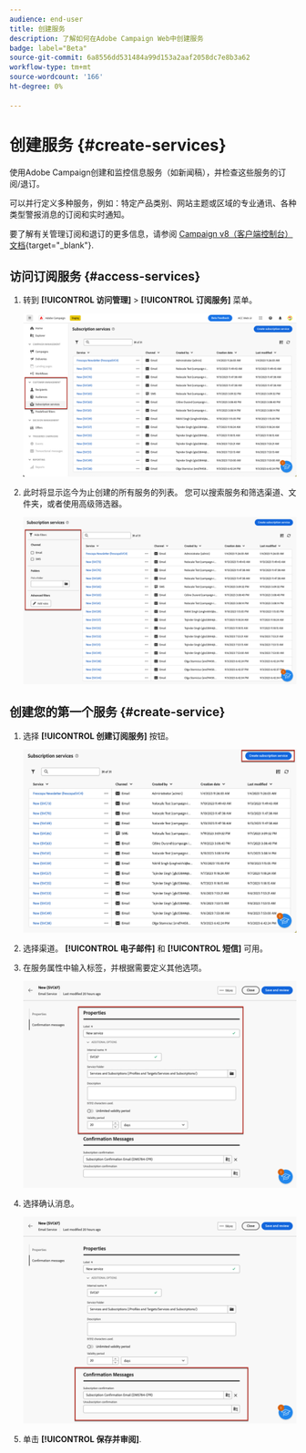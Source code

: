 ```yaml
---
audience: end-user
title: 创建服务
description: 了解如何在Adobe Campaign Web中创建服务
badge: label="Beta"
source-git-commit: 6a8556dd531484a99d153a2aaf2058dc7e8b3a62
workflow-type: tm+mt
source-wordcount: '166'
ht-degree: 0%

---
```



# 创建服务 {#create-services}

使用Adobe Campaign创建和监控信息服务（如新闻稿），并检查这些服务的订阅/退订。

可以并行定义多种服务，例如：特定产品类别、网站主题或区域的专业通讯、各种类型警报消息的订阅和实时通知。

要了解有关管理订阅和退订的更多信息，请参阅 [Campaign v8（客户端控制台）文档](https://experienceleague.adobe.com/docs/campaign/campaign-v8/audience/subscriptions.html){target="_blank"}.

## 访问订阅服务 {#access-services}

1. 转到 **[!UICONTROL 访问管理]** > **[!UICONTROL 订阅服务]** 菜单。

   ![](assets/service-list.png)

1. 此时将显示迄今为止创建的所有服务的列表。 您可以搜索服务和筛选渠道、文件夹，或者使用高级筛选器。

   ![](assets/service-filters.png)

## 创建您的第一个服务 {#create-service}

1. 选择 **[!UICONTROL 创建订阅服务]** 按钮。

   ![](assets/service-create-button.png)

1. 选择渠道。 **[!UICONTROL 电子邮件]** 和 **[!UICONTROL 短信]** 可用。

1. 在服务属性中输入标签，并根据需要定义其他选项。

   ![](assets/service-create-properties.png)

1. 选择确认消息。

   ![](assets/service-create-confirmation-msg.png)

1. 单击 **[!UICONTROL 保存并审阅]**.


